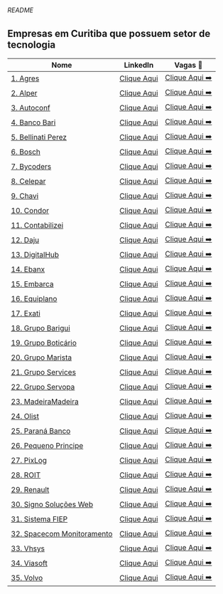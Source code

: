 ###### README

## Empresas em Curitiba que possuem setor de tecnologia

| Nome                                                       | LinkedIn                                                                                    | Vagas 🔗                                                                                                     |
| ---------------------------------------------------------- | ------------------------------------------------------------------------------------------- | ------------------------------------------------------------------------------------------------------------ |
| [1. Agres](https://agres.com.br/)                          | [Clique Aqui](https://www.linkedin.com/company/agresagricultura)                            | [Clique Aqui ➡️](https://agres.com.br/oportunidades/)                                                        |
| [2. Alper](https://agenciaalper.com.br)                    | [Clique Aqui](https://www.linkedin.com/company/agencia-alper/)                              | [Clique Aqui ➡️](https://agenciaalper.com.br/trabalhe-conosco/)                                              |
| [3. Autoconf](https://autoconf.com.br/)                    | [Clique Aqui](https://www.linkedin.com/company/autoconf)                                    | [Clique Aqui ➡️](https://www.linkedin.com/company/autoconf/jobs/)                                            |
| [4. Banco Bari](https://bancobari.com.br/)                 | [Clique Aqui](https://www.linkedin.com/company/bancobari/)                                  | [Clique Aqui ➡️](https://www.linkedin.com/company/bancobari/jobs/)                                           |
| [5. Bellinati Perez](https://www.bellinatiperez.com.br/)   | [Clique Aqui](https://www.linkedin.com/company/bellinati-perez/)                            | [Clique Aqui ➡️](https://jobs.kenoby.com/bellinati)                                                          |
| [6. Bosch](https://www.bosch.com.br)                       | [Clique Aqui](https://www.linkedin.com/company/bosch/)                                      | [Clique Aqui ➡️](https://careers.smartrecruiters.com/BoschGroup/brazil)                                      |
| [7. Bycoders](https://www.bycoders.com.br)                 | [Clique Aqui](https://www.linkedin.com/company/bycoders-tecnologia/)                        | [Clique Aqui ➡️](https://www.bycoders.com.br/careers)                                                        |
| [8. Celepar](https://www.celepar.pr.gov.br/)               | [Clique Aqui](https://www.linkedin.com/company/celeparcomunica/)                            | [Clique Aqui ➡️](https://www4.pr.gov.br/gee/jsp/frm_busca_vagas.jsp)                                         |
| [9. Chavi](https://chavi.com.br)                           | [Clique Aqui](https://www.linkedin.com/company/chavidigital/)                               | [Clique Aqui ➡️](https://chavi.com.br/trabalhe-conosco/)                                                     |
| [10. Condor](https://www.condor.com.br/)                   | [Clique Aqui](https://www.linkedin.com/company/redecondor)                                  | [Clique Aqui ➡️](https://www.linkedin.com/company/redecondor/jobs/)                                          |
| [11. Contabilizei](https://www.contabilizei.com.br/)       | [Clique Aqui](https://www.linkedin.com/company/contabilizei)                                | [Clique Aqui ➡️](https://contabilizei.gupy.io/)                                                              |
| [12. Daju](https://www.daju.com.br/)                       | [Clique Aqui](https://www.linkedin.com/company/lojas-daju/)                                 | [Clique Aqui ➡️](https://lojasdaju.abler.com.br/)                                                            |
| [13. DigitalHub](https://www.digitalhub.com.br/)           | [Clique Aqui](https://www.linkedin.com/company/digital-hub-adobe-magento-solution-partner/) | [Clique Aqui ➡️](https://www.digitalhub.com.br/trabalhe-conosco/)                                            |
| [14. Ebanx](https://business.ebanx.com/pt-br/)             | [Clique Aqui](https://www.linkedin.com/company/ebanx/)                                      | [Clique Aqui ➡️](https://boards.greenhouse.io/ebanx)                                                         |
| [15. Embarca](https://www.embarca.ai/)                     | [Clique Aqui](https://www.linkedin.com/company/embarcabrasil/)                              | [Clique Aqui ➡️](https://embarca.abler.com.br/)                                                              |
| [16. Equiplano](https://www.equiplano.com.br/index.php)    | [Clique Aqui](https://www.linkedin.com/company/equiplano/)                                  | [Clique Aqui ➡️](https://equiplanosistemas.solides.jobs/)                                                    |
| [17. Exati](https://exati.com.br/)                         | [Clique Aqui](https://www.linkedin.com/company/exati-tecnologia/)                           | [Clique Aqui ➡️](https://exati.solides.jobs/)                                                                |
| [18. Grupo Barigui](https://www.grupobarigui.com.br/)      | [Clique Aqui](https://www.linkedin.com/company/grupo-barigui/)                              | [Clique Aqui ➡️](https://grupobarigui.abler.com.br/)                                                         |
| [19. Grupo Boticário]()                                    | [Clique Aqui](https://www.linkedin.com/company/grupo-boticario/)                            | [Clique Aqui ➡️](https://grupoboticario.gupy.io/)                                                            |
| [20. Grupo Marista](http://www.grupomarista.org.br)        | [Clique Aqui](https://www.linkedin.com/company/grupo-marista/)                              | [Clique Aqui ➡️](https://jobs.kenoby.com/grupomarista)                                                       |
| [21. Grupo Services](https://gruposervices.com.br/)        | [Clique Aqui](https://www.linkedin.com/company/gruposervicesbywebhelp/)                     | [Clique Aqui ➡️](https://www.linkedin.com/company/gruposervicesbywebhelp/jobs/)                              |
| [22. Grupo Servopa](http://gruposervopa.com.br/)           | [Clique Aqui](https://www.linkedin.com/company/grupo-servopa/)                              | [Clique Aqui ➡️](https://servopa.gupy.io/)                                                                   |
| [23. MadeiraMadeira](https://www.madeiramadeira.com.br/)   | [Clique Aqui](https://www.linkedin.com/company/madeiramadeira/)                             | [Clique Aqui ➡️](https://madeiracarreira.gupy.io/)                                                           |
| [24. Olist](https://olist.com)                             | [Clique Aqui](https://www.linkedin.com/company/olist/)                                      | [Clique Aqui ➡️](https://olist.gupy.io/)                                                                     |
| [25. Paraná Banco](https://site.paranabanco.com.br/)       | [Clique Aqui](https://www.linkedin.com/company/paran-banco-s-a/)                            | [Clique Aqui ➡️](https://jobs.quickin.io/paranabanco/jobs)                                                   |
| [26. Pequeno Principe](pequenoprincipe.org.br/hospital/)   | [Clique Aqui](https://www.linkedin.com/company/hospitalpequenoprincipe/)                    | [Clique Aqui ➡️](https://trabalheconosco.vagas.com.br/hpp)                                                   |
| [27. PixLog](https://pixlog.com.br/)                       | [Clique Aqui](https://www.linkedin.com/company/pixlog/)                                     | [Clique Aqui ➡️](https://www.linkedin.com/company/pixlog/jobs)                                               |
| [28. ROIT](https://roit.com.br/)                           | [Clique Aqui](https://www.linkedin.com/company/roit-ai/)                                    | [Clique Aqui ➡️](https://www.glassdoor.com.br/Vagas/ROIT-Vagas-E2492726.htm)                                 |
| [29. Renault](https://www.renault.com.br/)                 | [Clique Aqui](https://www.linkedin.com/company/renaultgroup/)                               | [Clique Aqui ➡️](https://jobs.kenoby.com/renaultbrasil/)                                                     |
| [30. Signo Soluções Web](https://site.signoweb.com.br/)    | [Clique Aqui](https://www.linkedin.com/company/signoweb/)                                   | [Clique Aqui ➡️](https://signoweb.abler.com.br/)                                                             |
| [31. Sistema FIEP](https://www.sistemafiep.org.br/)        | [Clique Aqui](https://www.linkedin.com/company/sistemafiep/)                                | [Clique Aqui ➡️](https://jobs.jobconvo.com/pt-br/careers/sistema-fiep/35ad6a0f-51a9-4b5f-b1fe-154124819dfd/) |
| [32. Spacecom Monitoramento](https://www.spacecom.com.br/) | [Clique Aqui](https://www.linkedin.com/company/spacecomm/)                                  | [Clique Aqui ➡️](https://spacecom.solides.jobs/)                                                             |
| [33. Vhsys](https://www.vhsys.com.br/)                     | [Clique Aqui](https://www.linkedin.com/company/vhsys/)                                      | [Clique Aqui ➡️](https://vhsys.gupy.io/)                                                                     |
| [34. Viasoft ](https://viasoft.com.br)                     | [Clique Aqui](https://www.linkedin.com/company/viasoftoficial/)                             | [Clique Aqui ➡️](https://viasoft.gupy.io/)                                                                   |
| [35. Volvo](https://www.volvocars.com/br)                  | [Clique Aqui](https://www.linkedin.com/company/volvo-group/)                                | [Clique Aqui ➡️](https://www.volvogroup.com/br/careers/job-openings.html#page=1&countries=Brazil)            |
